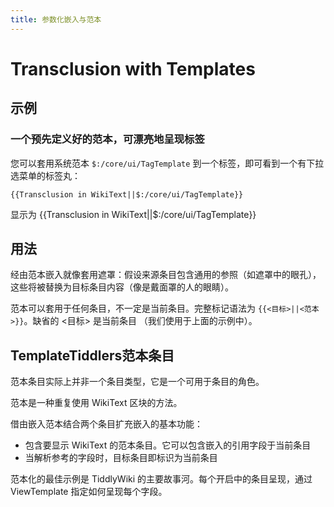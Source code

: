 ```yaml
---
title: 参数化嵌入与范本
---
```


# Transclusion with Templates

## 示例

### 一个预先定义好的范本，可漂亮地呈现标签

您可以套用系统范本 ``$:/core/ui/TagTemplate`` 到一个标签，即可看到一个有下拉选菜单的标签丸：

```
{{Transclusion in WikiText||$:/core/ui/TagTemplate}}
```

显示为 {{Transclusion in WikiText||$:/core/ui/TagTemplate}}

## 用法

经由范本嵌入就像套用遮罩：假设来源条目包含通用的参照（如遮罩中的眼孔），这些将被替换为目标条目内容（像是戴面罩的人的眼睛）。

范本可以套用于任何条目，不一定是当前条目。完整标记语法为 `{{<目标>||<范本>}}`。缺省的 <目标> 是当前条目 （我们使用于上面的示例中）。

## TemplateTiddlers范本条目

范本条目实际上并非一个条目类型，它是一个可用于条目的角色。

范本是一种重复使用 WikiText 区块的方法。

借由嵌入范本结合两个条目扩充嵌入的基本功能：

* 包含要显示 WikiText 的范本条目。它可以包含嵌入的引用字段于当前条目
* 当解析参考的字段时，目标条目即标识为当前条目

范本化的最佳示例是 TiddlyWiki 的主要故事河。每个开启中的条目呈现，通过 ViewTemplate 指定如何呈现每个字段。